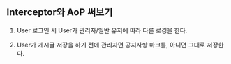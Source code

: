 
## Interceptor와 AoP 써보기


1. User 로그인 시 User가 관리자/일반 유저에 따라 다른 로깅을 한다.

2. User가 게시글 저장을 하기 전에 관리자면 공지사항 마크를, 아니면 그대로 저장한다. 
